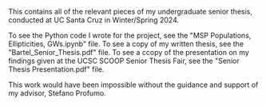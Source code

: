 This contains all of the relevant pieces of my undergraduate senior thesis, conducted at UC Santa Cruz in Winter/Spring 2024.

To see the Python code I wrote for the project, see the "MSP Populations, Ellipticities, GWs.ipynb" file.
To see a copy of my written thesis, see the "Bartel_Senior_Thesis.pdf" file.
To see a ccopy of the presentation on my findings given at the UCSC SCOOP Senior Thesis Fair, see the "Senior Thesis Presentation.pdf" file.

This work would have been impossible without the guidance and support of my advisor, Stefano Profumo.
